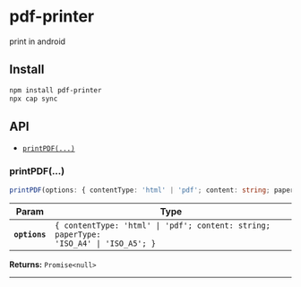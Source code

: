 # pdf-printer

print in android

## Install

```bash
npm install pdf-printer
npx cap sync
```

## API

<docgen-index>

* [`printPDF(...)`](#printpdf)

</docgen-index>

<docgen-api>
<!--Update the source file JSDoc comments and rerun docgen to update the docs below-->

### printPDF(...)

```typescript
printPDF(options: { contentType: 'html' | 'pdf'; content: string; paperType: 'ISO_A4' | 'ISO_A5'; }) => Promise<null>
```

| Param         | Type                                                                                             |
| ------------- | ------------------------------------------------------------------------------------------------ |
| **`options`** | <code>{ contentType: 'html' \| 'pdf'; content: string; paperType: 'ISO_A4' \| 'ISO_A5'; }</code> |

**Returns:** <code>Promise&lt;null&gt;</code>

--------------------

</docgen-api>
